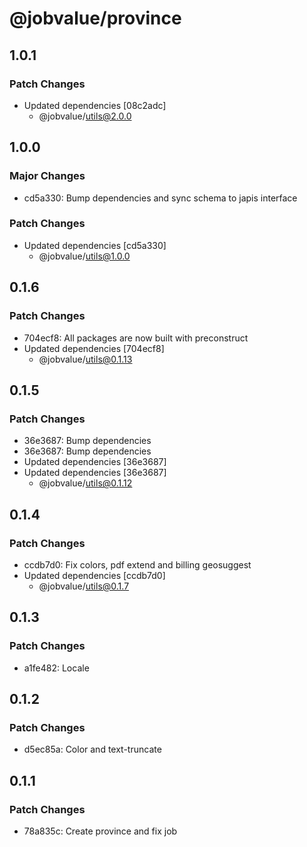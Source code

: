 # @jobvalue/province

## 1.0.1

### Patch Changes

- Updated dependencies [08c2adc]
  - @jobvalue/utils@2.0.0

## 1.0.0

### Major Changes

- cd5a330: Bump dependencies and sync schema to japis interface

### Patch Changes

- Updated dependencies [cd5a330]
  - @jobvalue/utils@1.0.0

## 0.1.6

### Patch Changes

- 704ecf8: All packages are now built with preconstruct
- Updated dependencies [704ecf8]
  - @jobvalue/utils@0.1.13

## 0.1.5

### Patch Changes

- 36e3687: Bump dependencies
- 36e3687: Bump dependencies
- Updated dependencies [36e3687]
- Updated dependencies [36e3687]
  - @jobvalue/utils@0.1.12

## 0.1.4

### Patch Changes

- ccdb7d0: Fix colors, pdf extend and billing geosuggest
- Updated dependencies [ccdb7d0]
  - @jobvalue/utils@0.1.7

## 0.1.3

### Patch Changes

- a1fe482: Locale

## 0.1.2

### Patch Changes

- d5ec85a: Color and text-truncate

## 0.1.1

### Patch Changes

- 78a835c: Create province and fix job
